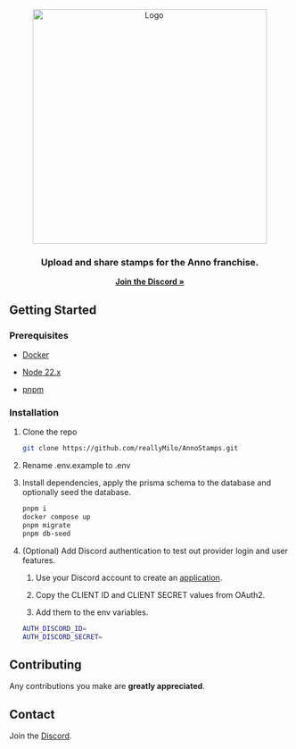 <div align="center">
  <a href="https://annostamps.com">
    <img src="https://annostamps.com/anno-stamps-logo.svg" 
    width="420px"
    alt="Logo">
  </a>

<h3 align="center">Upload and share stamps for the Anno franchise.</h3>

  <p align="center">
    <a href="https://discord.gg/73hfP54qXe"><strong>Join the Discord »</strong></a>
  </p>
</div>

## Getting Started

### Prerequisites

- [Docker](https://docs.docker.com/engine/install/)

- [Node 22.x](https://nodejs.org/en/download)

- [pnpm](https://pnpm.io/installation)

### Installation

1. Clone the repo

   ```bash
   git clone https://github.com/reallyMilo/AnnoStamps.git
   ```

2. Rename .env.example to .env

3. Install dependencies, apply the prisma schema to the database and optionally seed the database.

   ```bash
   pnpm i
   docker compose up
   pnpm migrate
   pnpm db-seed
   ```

4. (Optional) Add Discord authentication to test out provider login and user features.
   1. Use your Discord account to create an [application](https://discord.com/developers/applications).

   2. Copy the CLIENT ID and CLIENT SECRET values from OAuth2.

   3. Add them to the env variables.

   ```bash
   AUTH_DISCORD_ID=
   AUTH_DISCORD_SECRET=
   ```

## Contributing

Any contributions you make are **greatly appreciated**.

## Contact

Join the [Discord](https://discord.gg/73hfP54qXe).

